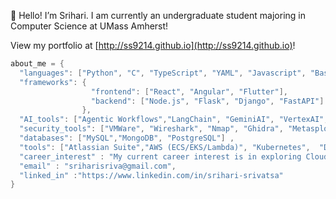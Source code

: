 👋 Hello! I’m Srihari. I am currently an undergraduate student majoring in Computer Science at UMass Amherst!

View my portfolio at [http://ss9214.github.io](http://ss9214.github.io)!
```java
about_me = {
  "languages": ["Python", "C", "TypeScript", "YAML", "Javascript", "Bash","Java", "Dart"],
  "frameworks": {
                  "frontend": ["React", "Angular", "Flutter"],
                  "backend": ["Node.js", "Flask", "Django", "FastAPI"]
                },
  "AI_tools": ["Agentic Workflows","LangChain", "GeminiAI", "VertexAI", "RAG Pipelines"],
  "security_tools": ["VMWare", "Wireshark", "Nmap", "Ghidra", "Metasploit"],
  "databases": ["MySQL","MongoDB", "PostgreSQL"] ,
  "tools": ["Atlassian Suite","AWS (ECS/EKS/Lambda)", "Kubernetes",  "Docker", "Gitlab CI/CD","Linux", "Shell", "ESP-IDF"]
  "career_interest" : "My current career interest is in exploring Cloud Engineering/DevOps and Cloud Security!",
  "email" : "sriharisriva@gmail.com",
  "linked_in" :"https://www.linkedin.com/in/srihari-srivatsa"
}
```
